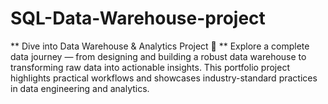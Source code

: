 # SQL-Data-Warehouse-project
** Dive into  Data Warehouse & Analytics Project 🚀 **
Explore a complete data journey — from designing and building a robust data warehouse to transforming raw data into actionable insights. This portfolio project highlights practical workflows and showcases industry-standard practices in data engineering and analytics.
